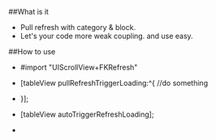 ##What is it
* Pull refresh with category &amp; block.
* Let's your code more weak coupling. and use easy.

##How to use
* #import "UIScrollView+FKRefresh"
* [tableView pullRefreshTriggerLoading:^{
	//do something
* }];

* [tableView autoTriggerRefreshLoading];
*  
